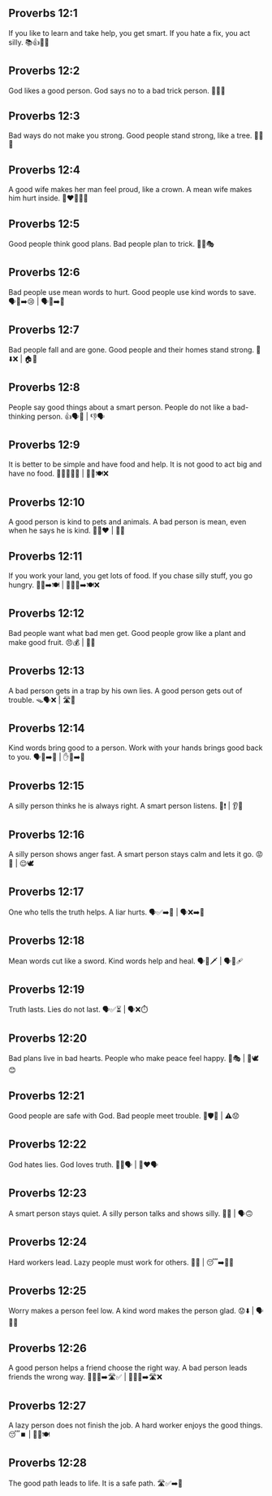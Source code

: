 ## Proverbs 12:1
If you like to learn and take help, you get smart. If you hate a fix, you act silly. 📚👍🙅‍♂️
## Proverbs 12:2
God likes a good person. God says no to a bad trick person. 🙏🙂🚫
## Proverbs 12:3
Bad ways do not make you strong. Good people stand strong, like a tree. 🚫💪🌳
## Proverbs 12:4
A good wife makes her man feel proud, like a crown. A mean wife makes him hurt inside. 👩‍❤️‍👨👑💔
## Proverbs 12:5
Good people think good plans. Bad people plan to trick. 🧠✅🎭
## Proverbs 12:6
Bad people use mean words to hurt. Good people use kind words to save. 🗣️💢➡️😢 | 🗣️💖➡️🛟
## Proverbs 12:7
Bad people fall and are gone. Good people and their homes stand strong. 🧱⬇️❌ | 🏠💪
## Proverbs 12:8
People say good things about a smart person. People do not like a bad-thinking person. 👍🗣️🙂 | 👎🗣️
## Proverbs 12:9
It is better to be simple and have food and help. It is not good to act big and have no food. 🍞🧑‍🤝‍🧑🙂 | 😮‍💨🍽️❌
## Proverbs 12:10
A good person is kind to pets and animals. A bad person is mean, even when he says he is kind. 🐶🐱❤️ | 🐾😠
## Proverbs 12:11
If you work your land, you get lots of food. If you chase silly stuff, you go hungry. 🚜🌾➡️🍽️ | 🏃‍♂️🎈➡️🍽️❌
## Proverbs 12:12
Bad people want what bad men get. Good people grow like a plant and make good fruit. 😠💰 | 🌱🍎
## Proverbs 12:13
A bad person gets in a trap by his own lies. A good person gets out of trouble. 🪤🗣️❌ | 🛣️🙂
## Proverbs 12:14
Kind words bring good to a person. Work with your hands brings good back to you. 🗣️💖➡️🎁 | ✋🔨➡️🍎
## Proverbs 12:15
A silly person thinks he is always right. A smart person listens. 😤❗ | 👂🙂
## Proverbs 12:16
A silly person shows anger fast. A smart person stays calm and lets it go. 😡💢 | 😌🕊️
## Proverbs 12:17
One who tells the truth helps. A liar hurts. 🗣️✅➡️🤝 | 🗣️❌➡️💢
## Proverbs 12:18
Mean words cut like a sword. Kind words help and heal. 🗣️💢🗡️ | 🗣️💖🩹
## Proverbs 12:19
Truth lasts. Lies do not last. 🗣️✅⏳ | 🗣️❌⏱️
## Proverbs 12:20
Bad plans live in bad hearts. People who make peace feel happy. 🖤🎭 | 🤝🕊️😊
## Proverbs 12:21
Good people are safe with God. Bad people meet trouble. 🙏🛡️🙂 | ⚠️😟
## Proverbs 12:22
God hates lies. God loves truth. 🙏❌🗣️ | 🙏❤️🗣️
## Proverbs 12:23
A smart person stays quiet. A silly person talks and shows silly. 🤫🙂 | 🗣️🙃
## Proverbs 12:24
Hard workers lead. Lazy people must work for others. 💪🧭 | 😴➡️👷‍♂️
## Proverbs 12:25
Worry makes a person feel low. A kind word makes the person glad. 😟⬇️ | 🗣️💖😊
## Proverbs 12:26
A good person helps a friend choose the right way. A bad person leads friends the wrong way. 🧑‍🤝‍🧑➡️🛣️✅ | 🧑‍🤝‍🧑➡️🛣️❌
## Proverbs 12:27
A lazy person does not finish the job. A hard worker enjoys the good things. 😴⏹️ | 💪✅🍽️
## Proverbs 12:28
The good path leads to life. It is a safe path. 🛣️✅➡️🌟
